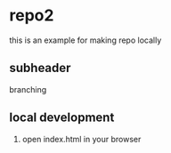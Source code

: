 # repo2 
this is an example for making repo locally

## subheader
branching

## local development 
1. open index.html in your browser